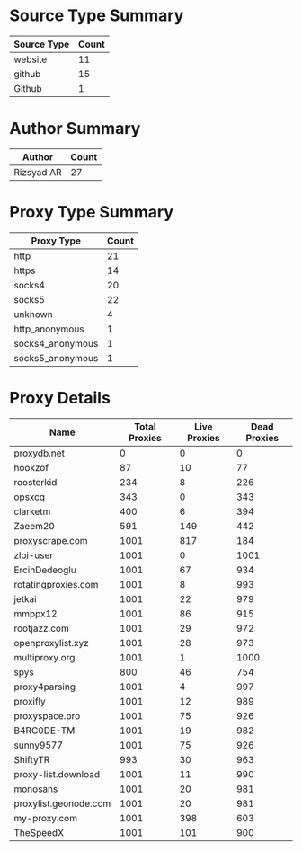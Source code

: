 # Source Type Summary

| Source Type | Count |
|-------------|-------|
| website | 11 |
| github | 15 |
| Github | 1 |


# Author Summary

| Author | Count |
|--------|-------|
| Rizsyad AR | 27 |


# Proxy Type Summary

| Proxy Type | Count |
|------------|-------|
| http | 21 |
| https | 14 |
| socks4 | 20 |
| socks5 | 22 |
| unknown | 4 |
| http_anonymous | 1 |
| socks4_anonymous | 1 |
| socks5_anonymous | 1 |


# Proxy Details

| Name | Total Proxies | Live Proxies | Dead Proxies |
|------|---------------|--------------|---------------|
| proxydb.net | 0 | 0 | 0 |
| hookzof | 87 | 10 | 77 |
| roosterkid | 234 | 8 | 226 |
| opsxcq | 343 | 0 | 343 |
| clarketm | 400 | 6 | 394 |
| Zaeem20 | 591 | 149 | 442 |
| proxyscrape.com | 1001 | 817 | 184 |
| zloi-user | 1001 | 0 | 1001 |
| ErcinDedeoglu | 1001 | 67 | 934 |
| rotatingproxies.com | 1001 | 8 | 993 |
| jetkai | 1001 | 22 | 979 |
| mmppx12 | 1001 | 86 | 915 |
| rootjazz.com | 1001 | 29 | 972 |
| openproxylist.xyz | 1001 | 28 | 973 |
| multiproxy.org | 1001 | 1 | 1000 |
| spys | 800 | 46 | 754 |
| proxy4parsing | 1001 | 4 | 997 |
| proxifly | 1001 | 12 | 989 |
| proxyspace.pro | 1001 | 75 | 926 |
| B4RC0DE-TM | 1001 | 19 | 982 |
| sunny9577 | 1001 | 75 | 926 |
| ShiftyTR | 993 | 30 | 963 |
| proxy-list.download | 1001 | 11 | 990 |
| monosans | 1001 | 20 | 981 |
| proxylist.geonode.com | 1001 | 20 | 981 |
| my-proxy.com | 1001 | 398 | 603 |
| TheSpeedX | 1001 | 101 | 900 |
